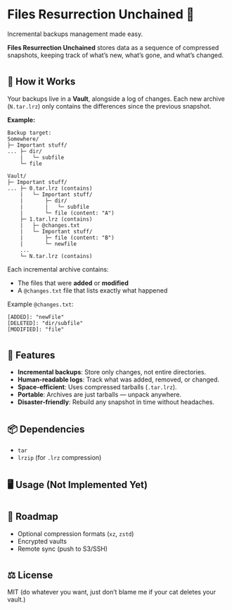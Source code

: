 # Files Resurrection Unchained 🚣
Incremental backups management made easy.

**Files Resurrection Unchained** stores data as a sequence of compressed snapshots, keeping track of what’s new, what’s gone, and what’s changed.


#
## 🔧 How it Works
Your backups live in a **Vault**, alongside a log of changes. Each new archive (`N.tar.lrz`) only contains the differences since the previous snapshot.

**Example:**
```
Backup target:
Somewhere/
├─ Important stuff/
... ├─ dir/
    |   └─ subfile
    └─ file

Vault/
├─ Important stuff/
... ├─ 0.tar.lrz (contains)
    |   └─ Important stuff/
    |       ├─ dir/
    |       |   └─ subfile
    |       └─ file (content: "A")
    ├─ 1.tar.lrz (contains)
    |   ├─ @changes.txt
    |   └─ Important stuff/
    |       ├─ file (content: "B")
    |       └─ newfile
    ...
    └─ N.tar.lrz (contains)
```

Each incremental archive contains:
* The files that were **added** or **modified**
* A `@changes.txt` file that lists exactly what happened

Example `@changes.txt`:
```
[ADDED]: "newFile"
[DELETED]: "dir/subfile"
[MODIFIED]: "file"
```


#
## 🚀 Features
* **Incremental backups**: Store only changes, not entire directories.
* **Human-readable logs**: Track what was added, removed, or changed.
* **Space-efficient**: Uses compressed tarballs (`.tar.lrz`).
* **Portable**: Archives are just tarballs — unpack anywhere.
* **Disaster-friendly**: Rebuild any snapshot in time without headaches.


#
## 📦 Dependencies
* `tar`
* `lrzip` (for `.lrz` compression)


#
## 🖥️ Usage (Not Implemented Yet)


#
## 🌱 Roadmap
* Optional compression formats (`xz`, `zstd`)
* Encrypted vaults
* Remote sync (push to S3/SSH)

#
## ⚖️ License
MIT (do whatever you want, just don’t blame me if your cat deletes your vault.)
